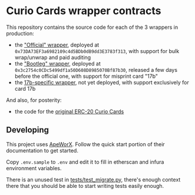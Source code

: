 # Curio Cards wrapper contracts

This repository contains the source code for each of the 3 wrappers in production:
* the ["Official" wrapper](contracts/officialWrapper), deployed at `0x73DA73EF3a6982109c4d5BDb0dB9dd3E3783f313`, with support for bulk wrap/unwrap and paid auditing
* the ["Bootleg" wrapper](contracts/bootlegWrapper), deployed at `0x3c2754c0CDc5499df1a50D608D8985070Bf87b30`, released a few days before the official one, with support for misprint card "17b"
* the [17b-specific wrapper](contracts/17bWrapper), not yet deployed, with support exclusively for card 17b

And also, for posterity:
* the code for the [original ERC-20 Curio Cards](contracts/17b-erc20.sol)

## Developing

This project uses [ApeWorX](https://docs.apeworx.io/ape/stable/index.html). Follow the quick start portion of their documentation to get started.

Copy `.env.sample` to `.env` and edit it to fill in etherscan and infura environment variables.

There is an unused test in [tests/test_migrate.py](tests/test_migrate.py), there's enough context there that you should be able to start writing tests easily enough.